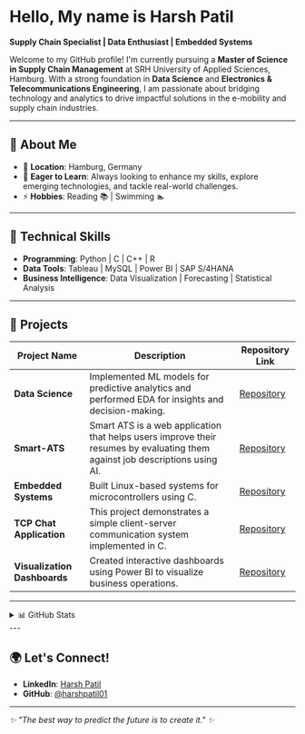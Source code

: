 # Hello, My name is Harsh Patil

**Supply Chain Specialist | Data Enthusiast | Embedded Systems**

Welcome to my GitHub profile! I'm currently pursuing a **Master of Science in Supply Chain Management** at SRH University of Applied Sciences, Hamburg. With a strong foundation in **Data Science** and **Electronics & Telecommunications Engineering**, I am passionate about bridging technology and analytics to drive impactful solutions in the e-mobility and supply chain industries.

---

## 🌟 About Me
- 📍 **Location**: Hamburg, Germany  
- 🌱 **Eager to Learn**: Always looking to enhance my skills, explore emerging technologies, and tackle real-world challenges.  
- ⚡ **Hobbies**: Reading 📚 | Swimming 🏊  

---

## 🔧 Technical Skills
- **Programming**: Python | C | C++ | R
- **Data Tools**: Tableau | MySQL | Power BI | SAP S/4HANA  
- **Business Intelligence**: Data Visualization | Forecasting | Statistical Analysis  

---

## 📌 Projects

| **Project Name**                  | **Description**                                                                                                  | **Repository Link**                                                                                 |
|------------------------------------|------------------------------------------------------------------------------------------------------------------|-----------------------------------------------------------------------------------------------------|
| **Data Science**         | Implemented ML models for predictive analytics and performed EDA for insights and decision-making.               | [Repository](https://github.com/harshpatil01/Excel-R-Machine-Learning-and-Artificial-Intelligence)                                     |
| **Smart-ATS**         | Smart ATS is a web application that helps users improve their resumes by evaluating them against job descriptions using AI.              | [Repository](https://github.com/harshpatil01/Smart-ATS)                                     |
| **Embedded Systems**  | Built Linux-based systems for microcontrollers using C.                                                          |    [Repository](https://github.com/harshpatil01/Emertxe-Assignments)                                   |
| **TCP Chat Application**  | This project demonstrates a simple client-server communication system implemented in C.                                                           |    [Repository](https://github.com/harshpatil01/TCP-Chat-Application)                                   |
| **Visualization Dashboards**      | Created interactive dashboards using Power BI to visualize business operations.                                  | [Repository](https://github.com/harshpatil01?tab=repositories)                                     |


---

<details>
  <summary>📊 GitHub Stats</summary>

  ![Harsh's GitHub Stats](https://github-readme-stats.vercel.app/api?username=harshpatil01&show_icons=true&theme=radical)  
  ![Top Languages](https://github-readme-stats.vercel.app/api/top-langs/?username=harshpatil01&layout=compact&theme=radical)  

</details>
---

## 🌍 Let's Connect!
- **LinkedIn**: [Harsh Patil](https://www.linkedin.com/in/harshpatil05/)  
- **GitHub**: [@harshpatil01](https://github.com/harshpatil01)  

---

_✨ "The best way to predict the future is to create it." ✨_
